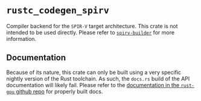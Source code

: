 # `rustc_codegen_spirv`

Compiler backend for the `SPIR-V` target architecture. This crate is not intended to be used directly. Please refer to [`spirv-builder`](https://crates.io/crates/spirv-builder) for more information.

## Documentation

Because of its nature, this crate can only be built using a very specific nightly version of the Rust toolchain. As such, the `docs.rs` build of the API documentation will likely fail. Please refer to the [documentation in the `rust-gpu` github repo](https://embarkstudios.github.io/rust-gpu/api/rustc_codegen_spirv/index.html) for properly built docs.
